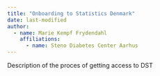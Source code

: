 ```yaml
---
title: "Onboarding to Statistics Denmark"
date: last-modified
author:
  - name: Marie Kempf Frydendahl
    affiliations: 
      - name: Steno Diabetes Center Aarhus
---
```


Description of the proces of getting access to DST
